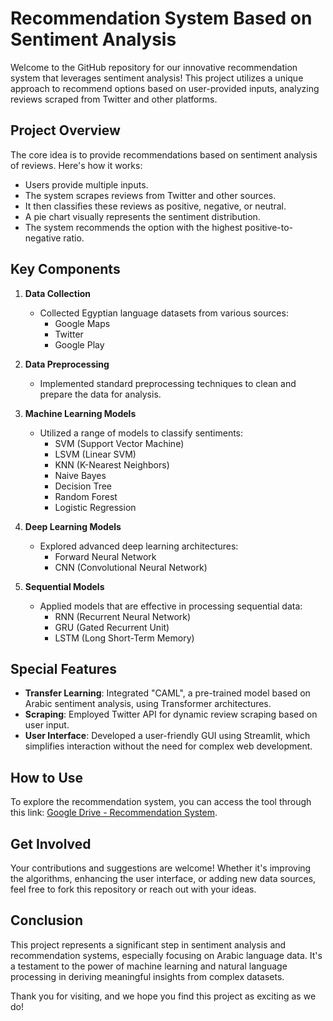 # Recommendation System Based on Sentiment Analysis

Welcome to the GitHub repository for our innovative recommendation system that leverages sentiment analysis! This project utilizes a unique approach to recommend options based on user-provided inputs, analyzing reviews scraped from Twitter and other platforms.

## Project Overview

The core idea is to provide recommendations based on sentiment analysis of reviews. Here's how it works:
- Users provide multiple inputs.
- The system scrapes reviews from Twitter and other sources.
- It then classifies these reviews as positive, negative, or neutral.
- A pie chart visually represents the sentiment distribution.
- The system recommends the option with the highest positive-to-negative ratio.

## Key Components

1. **Data Collection**
   - Collected Egyptian language datasets from various sources:
     - Google Maps
     - Twitter
     - Google Play

2. **Data Preprocessing**
   - Implemented standard preprocessing techniques to clean and prepare the data for analysis.

3. **Machine Learning Models**
   - Utilized a range of models to classify sentiments:
     - SVM (Support Vector Machine)
     - LSVM (Linear SVM)
     - KNN (K-Nearest Neighbors)
     - Naive Bayes
     - Decision Tree
     - Random Forest
     - Logistic Regression

4. **Deep Learning Models**
   - Explored advanced deep learning architectures:
     - Forward Neural Network
     - CNN (Convolutional Neural Network)

5. **Sequential Models**
   - Applied models that are effective in processing sequential data:
     - RNN (Recurrent Neural Network)
     - GRU (Gated Recurrent Unit)
     - LSTM (Long Short-Term Memory)

## Special Features

- **Transfer Learning**: Integrated "CAML", a pre-trained model based on Arabic sentiment analysis, using Transformer architectures.
- **Scraping**: Employed Twitter API for dynamic review scraping based on user input.
- **User Interface**: Developed a user-friendly GUI using Streamlit, which simplifies interaction without the need for complex web development.

## How to Use

To explore the recommendation system, you can access the tool through this link: [Google Drive - Recommendation System](https://drive.google.com/file/d/19umMJi7bjy_KA1geRcfzCv5_BfRgpU7b/view?usp=sharing).

## Get Involved

Your contributions and suggestions are welcome! Whether it's improving the algorithms, enhancing the user interface, or adding new data sources, feel free to fork this repository or reach out with your ideas.

## Conclusion

This project represents a significant step in sentiment analysis and recommendation systems, especially focusing on Arabic language data. It's a testament to the power of machine learning and natural language processing in deriving meaningful insights from complex datasets.

Thank you for visiting, and we hope you find this project as exciting as we do!
